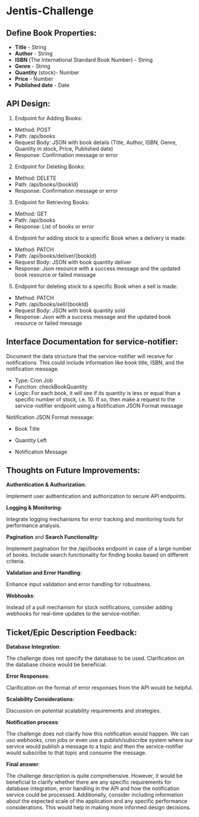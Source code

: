# Jentis-Challenge

## Define Book Properties:

* **Title** - String
* **Author** - String
* **ISBN** (The International Standard Book Number) - String
* **Genre** - String
* **Quantity** (stock)- Number
* **Price** - Number
* **Published date** - Date



## API Design:

1. Endpoint for Adding Books:

* Method: POST
* Path: /api/books
* Request Body: JSON with book details (Title, Author, ISBN, Genre, Quantity in stock, Price, Published date)
* Response: Confirmation message or error

2. Endpoint for Deleting Books:
* Method: DELETE
* Path: /api/books/{bookId}
* Response: Confirmation message or error

3. Endpoint for Retrieving Books:
* Method: GET
* Path: /api/books
* Response: List of books or error

4. Endpoint for adding stock to a specific Book when a delivery is made:
* Method: PATCH
* Path: /api/books/deliver/{bookId}
* Request Body: JSON with book quantity deliver
* Response: Json resource with a success message and the updated book resource or failed message

5. Endpoint for deleting stock to a specific Book when a sell is made:
* Method: PATCH
* Path: /api/books/sell/{bookId}
* Request Body: JSON with book quantity sold
* Response: Json with a success message and the updated book resource or failed message



## Interface Documentation for service-notifier:
Document the data structure that the service-notifier will receive for notifications. This could include information like book title, ISBN, and the notification message.
* Type: Cron Job
* Function: checkBookQuantity
* Logic: For each book, it will see if its quantity is less or equal than a specific number of stock, i.e. 10. If so, then make a request to the service-notifier
endpoint using a Notification JSON Format message

Notification JSON Format message:
- Book Title

- Quantity Left

- Notification Message



## Thoughts on Future Improvements:

**Authentication & Authorization**:

Implement user authentication and authorization to secure API endpoints.

**Logging & Monitoring**:

Integrate logging mechanisms for error tracking and monitoring tools for performance analysis.

**Pagination** and **Search Functionality**:

Implement pagination for the /api/books endpoint in case of a large number of books. Include search functionality for finding books based on different criteria.

**Validation and Error Handling**:

Enhance input validation and error handling for robustness.

**Webhooks**:

Instead of a pull mechanism for stock notifications, consider adding webhooks for real-time updates to the service-notifier.



## Ticket/Epic Description Feedback:

**Database Integration**:

The challenge does not specify the database to be used. Clarification on the database choice would be beneficial.

**Error Responses**:

Clarification on the format of error responses from the API would be helpful.

**Scalability Considerations**:

Discussion on potential scalability requirements and strategies.

**Notification process**:

The challenge does not clarify how this notification would happen. We can uso webhooks, cron jobs or even use a publish/subscribe system where our service would
publish a message to a topic and then the service-notifier would subscribe to that topic and consume the message.

**Final answer**:

The challenge description is quite comprehensive. However, it would be beneficial to clarify whether there are any specific requirements for database integration, 
error handling in the API and how the notification service could be processed. 
Additionally, consider including information about the expected scale of the application and any specific performance considerations. This would help in making 
more informed design decisions.


